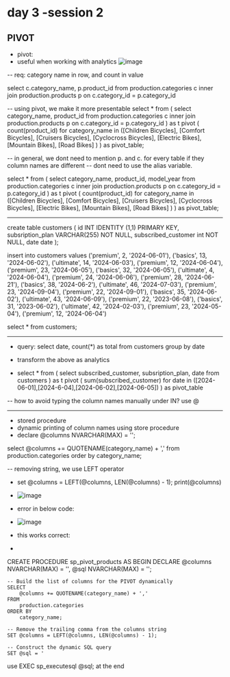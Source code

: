 # day 3 -session 2

## PIVOT
- pivot:
- useful when working with analytics
![image](https://github.com/user-attachments/assets/10e1f5ca-6a7b-4d9e-ad59-497fd20ac049)


-- req: category name in row, and count in value

select c.category_name, p.product_id
from production.categories c
inner join production.products p
on c.category_id = p.category_id

-- using pivot, we make it more presentable
select * from (
	select category_name, product_id
	from production.categories c
	inner join production.products p
	on c.category_id = p.category_id
) as t
pivot (
	count(product_id)
	for category_name in ([Children Bicycles], [Comfort Bicycles], [Cruisers Bicycles], [Cyclocross Bicycles], [Electric Bikes], [Mountain Bikes], [Road Bikes] )
	) as pivot_table;


-- in general, we dont need to mention p. and c. for every table if they column names are different
-- dont need to use the alias variable.

select * from (
	select category_name, product_id, model_year
	from production.categories c
	inner join production.products p
	on c.category_id = p.category_id
) as t
pivot (
	count(product_id)
	for category_name in ([Children Bicycles], [Comfort Bicycles], [Cruisers Bicycles], [Cyclocross Bicycles], [Electric Bikes], [Mountain Bikes], [Road Bikes] )
	) as pivot_table;

--------------------------------------------------------------------

create table customers (
id INT IDENTITY (1,1) PRIMARY KEY,
subsription_plan VARCHAR(255) NOT NULL,
subscribed_customer int NOT NULL,
date date
);

insert into customers values
('premium', 2, '2024-06-01'), 
('basics', 13, '2024-06-02'), 
('ultimate', 14, '2024-06-03'),
('premium', 12, '2024-06-04'),
('premium', 23, '2024-06-05'), 
('basics', 32, '2024-06-05'), 
('ultimate', 4, '2024-06-04'),
('premium', 24, '2024-06-06'),
('premium', 28, '2024-06-21'), 
('basics', 38, '2024-06-2'), 
('ultimate', 46, '2024-07-03'),
('premium', 23, '2024-09-04'),
('premium', 22, '2024-09-01'), 
('basics', 35, '2024-06-02'), 
('ultimate', 43, '2024-06-09'),
('premium', 22, '2023-06-08'), 
('basics', 31, '2023-06-02'), 
('ultimate', 42, '2024-02-03'),
('premium', 23, '2024-05-04'),
('premium', 12, '2024-06-04')

select * from customers;

-----------------------------------------------

-  query: 
select date, count(*) as total from customers group by date

- transform the above as analytics

- select * from (
select subscribed_customer, subsription_plan, date from customers
) as t
pivot (
sum(subscribed_customer)
for date in ([2024-06-01],[2024-6-04],[2024-06-02],[2024-06-05])
)
as pivot_table

-- how to avoid typing the column names manually under IN? use @

-----------------------------------------------------------------------------

- stored procedure
-  dynamic printing of column names using store procedure
- declare 
@columns NVARCHAR(MAX) = '';

select 
@columns += QUOTENAME(category_name) + ','
from production.categories
order by category_name;

-- removing string, we use LEFT operator

- set @columns = LEFT(@columns, LEN(@columns) - 1);
print(@columns)

- ![image](https://github.com/user-attachments/assets/a7fbe110-c61b-4ca6-8f9f-06cda8b8b698)

- error in below code:
- ![image](https://github.com/user-attachments/assets/d062bea8-95b0-4f03-a354-4b02d57babc4)
- this works correct:
- 
CREATE PROCEDURE sp_pivot_products AS 
BEGIN
    DECLARE
        @columns NVARCHAR(MAX) = '',
        @sql NVARCHAR(MAX) = '';

    -- Build the list of columns for the PIVOT dynamically
    SELECT 
        @columns += QUOTENAME(category_name) + ',' 
    FROM
        production.categories
    ORDER BY 
        category_name;

    -- Remove the trailing comma from the columns string
    SET @columns = LEFT(@columns, LEN(@columns) - 1);

    -- Construct the dynamic SQL query
    SET @sql = '

use EXEC sp_executesql @sql; at the end


